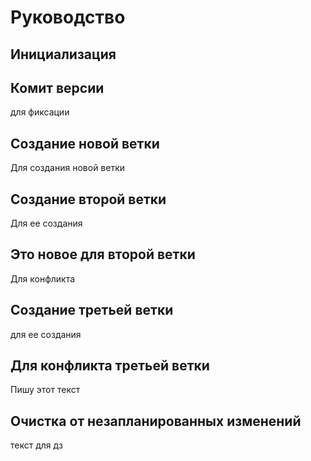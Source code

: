 # Руководство

## Инициализация


## Комит версии

для фиксации

## Создание новой ветки

Для создания новой ветки


## Создание второй ветки

Для ее создания

## Это новое для второй ветки 

Для конфликта


## Создание третьей ветки

для ее создания

## Для конфликта третьей ветки

Пишу этот текст

## Очистка от незапланированных изменений

текст для дз

